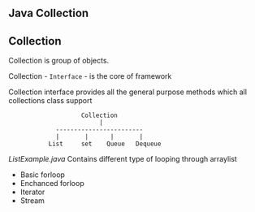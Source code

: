 ## Java Collection

## Collection

Collection is group of objects.

Collection - `Interface` - is the core of framework

Collection interface provides all the general purpose methods which all collections class support

                        Collection
                             |
                 ------------------------
                 |       |      |       |
               List     set    Queue   Dequeue
               
 
*ListExample.java* Contains different type of looping through arraylist
* Basic forloop 
* Enchanced forloop
* Iterator
* Stream

